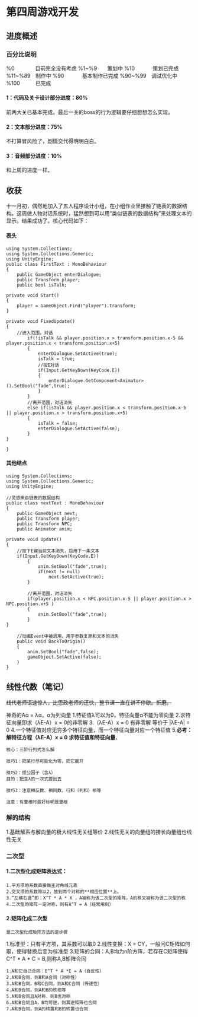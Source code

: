 #   第四周游戏开发
##  进度概述
### 百分比说明
%0&emsp;&emsp;&emsp;&emsp;目前完全没有考虑
%1~%9&emsp;&emsp;策划中
%10&emsp;&emsp;&emsp;&ensp;策划已完成
%11~%89&ensp;&ensp;制作中
%90&emsp;&emsp;&emsp;&ensp;基本制作已完成
%90~%99&ensp;&ensp;调试优化中
%100&ensp;&ensp;&ensp;&ensp;&ensp;&ensp;已完成

#### 1：代码及关卡设计部分进度：80%
前两大关已基本完成。最后一关的boss的行为逻辑要仔细想想怎么实现。
#### 2：文本部分进度：75%
不打算冒风险了，剧情交代得明明白白。
#### 3：音频部分进度：10%
和上周的进度一样。

## 收获

十一月初，偶然地加入了五人程序设计小组，在小组作业里接触了链表的数据结构。这周做人物对话系统时，猛然想到可以用“类似链表的数据结构”来处理文本的显示。结果成功了。核心代码如下：

####    表头

    using System.Collections;
    using System.Collections.Generic;
    using UnityEngine;
    public class FirstText : MonoBehaviour
    {
        public GameObject enterDialogue;
        public Transform player;
        public bool isTalk;

    private void Start()
    {
        player = GameObject.Find("player").transform;
    }

    private void FixedUpdate()
    {    
        //进入范围，对话
            if(!isTalk && player.position.x > transform.position.x-5 && player.position.x < transform.position.x+5)   
            {
                enterDialogue.SetActive(true);
                isTalk = true;
                //按E对话
                if(Input.GetKeyDown(KeyCode.E))
                {
                    enterDialogue.GetComponent<Animator>().SetBool("fade",true);
                }
            }
            //离开范围，对话消失
            else if(isTalk && player.position.x < transform.position.x-5 || player.position.x > transform.position.x+5)
            {
                isTalk = false;
                enterDialogue.SetActive(false);
            }
    }
    
    }

####    其他结点

    using System.Collections;
    using System.Collections.Generic;
    using UnityEngine;

    //灵感来自链表的数据结构
    public class nextText : MonoBehaviour
    {
        public GameObject next;
        public Transform player;
        public Transform NPC;
        public Animator anim;

    private void Update()
    {
        //按下E键当前文本消失，启用下一条文本
        if(Input.GetKeyDown(KeyCode.E))
            {
                anim.SetBool("fade",true);
                if(next != null)
                    next.SetActive(true);
            }

            //离开范围，对话消失
            if(player.position.x < NPC.position.x-5 || player.position.x > NPC.position.x+5 )
            {
                anim.SetBool("fade",true);
            }
    }

        //动画Event中被调用，用于参数复原和文本的消失
        public void BackToOrigin()
        {
            anim.SetBool("fade",false);
            gameObject.SetActive(false);
        }
    }


## 线性代数（笔记）
~~线代老师语速惊人，比思政老师的还快，整节课一直在讲不停歇。折磨。~~

神奇的Aα = λα，α为列向量
1.特征值λ可以为0，特征向量α不能为零向量
2.求特征向量即求（λE-A）x = 0的非零解
3.（λE-A）x = 0 有非零解 等价于 |λE-A| = 0
4.一个特征值对应无穷多个特征向量，而一个特征向量对应一个特征值
5.**必考：解特征方程（λE-A）x = 0 求特征值和特征向量**、

    核心：三阶行列式怎么解
    
    技巧1：把某行尽可能化为零，把它展开
    
    技巧2：提公因子（含λ）
    目的：把含λ的一次式提出去

    技巧3：注意相反数、相同数、行和（列和）相等

    注意：有重根时最好标明是重根

### 解的结构

1.基础解系与解向量的极大线性无关组等价
2.线性无关的向量组的接长向量组也线性无关


### 二次型

####    1.二次型化成矩阵表达式：

    1.平方项的系数直接做主对角线元素
    2.交叉项的系数除以2，放到两个对称的**相应位置**上。
    3.“左横右竖”即：X^T * A * X ，A被称为该二次型的矩阵，A的秩又被称为该二次型的秩
    4.二次型的矩阵一定对称，则有A^T = A（经常用到）

####    2.矩阵化成二次型

    是二次型化成矩阵方法的逆步骤


1.标准型：只有平方项，其系数可以取0
2.线性变换：X = CY，一般问C矩阵如何取，使得替换后变为标准型
3.矩阵的合同：A,B均为n阶方阵，若存在C矩阵使得C^T * A * C = B,则称A,B矩阵合同

    1.A和它自己合同：E^T * A *E = A（自反性）
    2.A和B合同，则B和A合同（对称性）
    3.A和B合同，B和C合同，则A和C合同（传递性）
    4.A和B合同，则A和B的秩相等
    5.A和B合同且A对称，则B也对称
    6.A和B合同且A，B均可逆，则其逆矩阵也合同
    7.A和B合同，则A的转置和B的转置也合同














